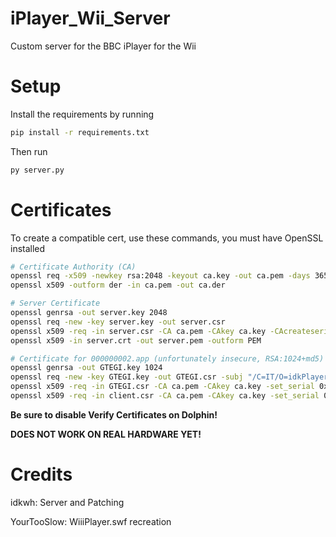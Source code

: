 # iPlayer_Wii_Server
Custom server for the BBC iPlayer for the Wii

# Setup

Install the requirements by running

```cmd
pip install -r requirements.txt
```

Then run

```cmd
py server.py
```

# Certificates

To create a compatible cert, use these commands, you must have OpenSSL installed

```bash
# Certificate Authority (CA)
openssl req -x509 -newkey rsa:2048 -keyout ca.key -out ca.pem -days 3650 -nodes -subj "/CN=idkPlayer/O=idkPlayer"
openssl x509 -outform der -in ca.pem -out ca.der

# Server Certificate
openssl genrsa -out server.key 2048
openssl req -new -key server.key -out server.csr
openssl x509 -req -in server.csr -CA ca.pem -CAkey ca.key -CAcreateserial -out server.crt -days 365 -sha256
openssl x509 -in server.crt -out server.pem -outform PEM

# Certificate for 000000002.app (unfortunately insecure, RSA:1024+md5)
openssl genrsa -out GTEGI.key 1024
openssl req -new -key GTEGI.key -out GTEGI.csr -subj "/C=IT/O=idkPlayer/CN=127.0.0.1"
openssl x509 -req -in GTEGI.csr -CA ca.pem -CAkey ca.key -set_serial 0x01A5 -out GTEGI.pem -days 3650 -md5
openssl x509 -req -in client.csr -CA ca.pem -CAkey ca.key -set_serial 0x01A5 -out GTEGI.cer -days 3650 -md5
```

**Be sure to disable Verify Certificates on Dolphin!**

**DOES NOT WORK ON REAL HARDWARE YET!**

# Credits

idkwh: Server and Patching

YourTooSlow: WiiiPlayer.swf recreation